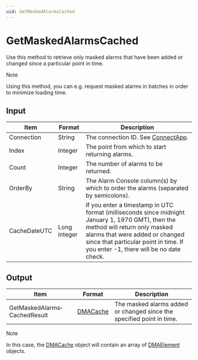 ```yaml
---
uid: GetMaskedAlarmsCached
---
```


# GetMaskedAlarmsCached

Use this method to retrieve only masked alarms that have been added or changed since a particular point in time.

> [!NOTE]
> Using this method, you can e.g. request masked alarms in batches in order to minimize loading time.

## Input

| Item | Format | Description |
|--|--|--|
| Connection | String | The connection ID. See [ConnectApp](xref:ConnectApp). |
| Index | Integer | The point from which to start returning alarms. |
| Count | Integer | The number of alarms to be returned. |
| OrderBy | String | The Alarm Console column(s) by which to order the alarms (separated by semicolons). |
| CacheDateUTC | Long integer | If you enter a timestamp in UTC format (milliseconds since midnight January 1, 1970 GMT), then the method will return only masked alarms that were added or changed since that particular point in time. If you enter -1, there will be no date check. |

## Output

| Item | Format | Description |
|--|--|--|
| GetMaskedAlarms­CachedResult | [DMACache](xref:DMACache) | The masked alarms added or changed since the specified point in time. |

> [!NOTE]
> In this case, the [DMACache](xref:DMACache) object will contain an array of [DMAElement](xref:DMAElement) objects.
